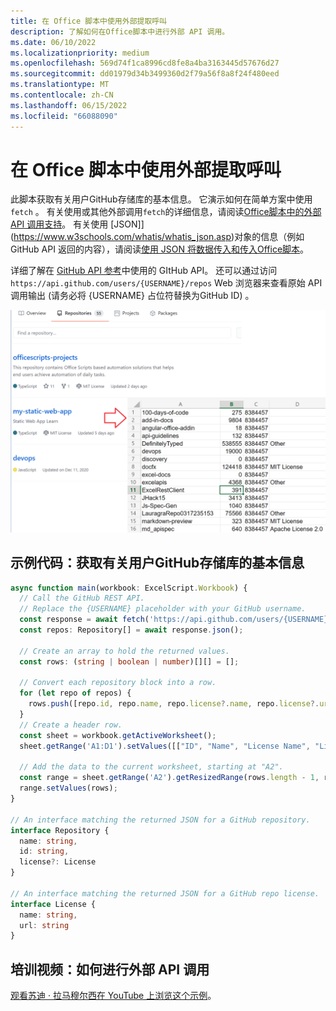 ```yaml
---
title: 在 Office 脚本中使用外部提取呼叫
description: 了解如何在Office脚本中进行外部 API 调用。
ms.date: 06/10/2022
ms.localizationpriority: medium
ms.openlocfilehash: 569d74f1ca8996cd8fe8a4ba3163445d57676d27
ms.sourcegitcommit: dd01979d34b3499360d2f79a56f8a8f24f480eed
ms.translationtype: MT
ms.contentlocale: zh-CN
ms.lasthandoff: 06/15/2022
ms.locfileid: "66088090"
---
```

# <a name="use-external-fetch-calls-in-office-scripts"></a>在 Office 脚本中使用外部提取呼叫

此脚本获取有关用户GitHub存储库的基本信息。 它演示如何在简单方案中使用 `fetch` 。 有关使用或其他外部调用`fetch`的详细信息，请阅读[Office脚本中的外部 API 调用支持](../../develop/external-calls.md)。 有关使用 [JSON]] (https://www.w3schools.com/whatis/whatis_json.asp)对象的信息（例如GitHub API 返回的内容），请阅读[使用 JSON 将数据传入和传入Office脚本](../../develop/use-json.md)。

详细了解在 [GitHub API 参考](https://docs.github.com/rest/reference/repos#list-repositories-for-a-user)中使用的 GItHub API。 还可以通过访问 `https://api.github.com/users/{USERNAME}/repos` Web 浏览器来查看原始 API 调用输出 (请务必将 {USERNAME} 占位符替换为GitHub ID) 。

![获取存储库信息示例](../../images/git.png)

## <a name="sample-code-get-basic-information-about-users-github-repositories"></a>示例代码：获取有关用户GitHub存储库的基本信息

```TypeScript
async function main(workbook: ExcelScript.Workbook) {
  // Call the GitHub REST API.
  // Replace the {USERNAME} placeholder with your GitHub username.
  const response = await fetch('https://api.github.com/users/{USERNAME}/repos');
  const repos: Repository[] = await response.json();

  // Create an array to hold the returned values.
  const rows: (string | boolean | number)[][] = [];

  // Convert each repository block into a row.
  for (let repo of repos) {
    rows.push([repo.id, repo.name, repo.license?.name, repo.license?.url]);
  }
  // Create a header row.
  const sheet = workbook.getActiveWorksheet();
  sheet.getRange('A1:D1').setValues([["ID", "Name", "License Name", "License URL"]]);

  // Add the data to the current worksheet, starting at "A2".
  const range = sheet.getRange('A2').getResizedRange(rows.length - 1, rows[0].length - 1);
  range.setValues(rows);
}

// An interface matching the returned JSON for a GitHub repository.
interface Repository {
  name: string,
  id: string,
  license?: License
}

// An interface matching the returned JSON for a GitHub repo license.
interface License {
  name: string,
  url: string
}
```

## <a name="training-video-how-to-make-external-api-calls"></a>培训视频：如何进行外部 API 调用

[观看苏迪 · 拉马穆尔西在 YouTube 上浏览这个示例](https://youtu.be/fulP29J418E)。
